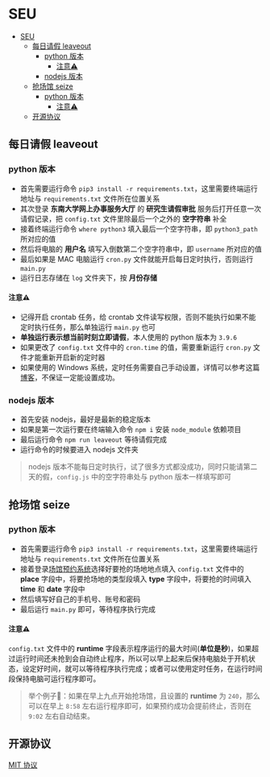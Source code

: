 # SEU
- [SEU](#seu)
  - [每日请假 leaveout](#每日请假-leaveout)
    - [python 版本](#python-版本)
      - [注意⚠️](#注意️)
    - [nodejs 版本](#nodejs-版本)
  - [抢场馆 seize](#抢场馆-seize)
    - [python 版本](#python-版本-1)
      - [注意⚠️](#注意️-1)
  - [开源协议](#开源协议)



## 每日请假 leaveout

### python 版本
- 首先需要运行命令 `pip3 install -r requirements.txt`，这里需要终端运行地址与 `requirements.txt` 文件所在位置关系
- 其次登录 **东南大学网上办事服务大厅** 的 **研究生请假审批** 服务后打开任意一次请假记录，把 `config.txt` 文件里除最后一个之外的 **空字符串** 补全
- 接着终端运行命令 `where python3` 填入最后一个空字符串，即 `python3_path` 所对应的值
- 然后将电脑的 **用户名** 填写入倒数第二个空字符串中，即 `username` 所对应的值
- 最后如果是 MAC 电脑运行 `cron.py` 文件就能开启每日定时执行，否则运行 `main.py`
- 运行日志存储在 `log` 文件夹下，按 **月份存储**



#### 注意⚠️

- 记得开启 crontab 任务，给 crontab 文件读写权限，否则不能执行如果不能定时执行任务，那么单独运行 `main.py` 也可
- **单独运行表示想当前时刻立即请假**，本人使用的 python 版本为 `3.9.6`
- 如果更改了 `config.txt` 文件中的 `cron.time` 的值，需要重新运行 `cron.py` 文件才能重新开启新的定时器
- 如果使用的 Windows 系统，定时任务需要自己手动设置，详情可以参考这篇[博客](https://blog.csdn.net/shammy_feng/article/details/124178086)，不保证一定能设置成功。



### nodejs 版本
- 首先安装 nodejs，最好是最新的稳定版本
- 如果是第一次运行要在终端输入命令 `npm i` 安装 `node_module` 依赖项目
- 最后运行命令 `npm run leaveout` 等待请假完成
- 运行命令的时候要进入 nodejs 文件夹

> nodejs 版本不能每日定时执行，试了很多方式都没成功，同时只能请第二天的假，`config.js` 中的空字符串处与 python 版本一样填写即可



## 抢场馆 seize

### python 版本
- 首先需要运行命令 `pip3 install -r requirements.txt`，这里需要终端运行地址与 `requirements.txt` 文件所在位置关系
- 接着登录[场馆预约系统](http://yuyue.seu.edu.cn/eduplus/order/initOrderIndex.do?sclId=1)选择好要抢的场地地点填入 `config.txt` 文件中的 **place** 字段中，将要抢场地的类型段填入 **type** 字段中，将要抢的时间填入 **time** 和 **date** 字段中
- 然后填写好自己的手机号、账号和密码
- 最后运行 `main.py` 即可，等待程序执行完成



#### 注意⚠️

`config.txt` 文件中的 **runtime** 字段表示程序运行的最大时间(**单位是秒**)，如果超过运行时间还未抢到会自动终止程序，所以可以早上起来后保持电脑处于开机状态，设定好时间，就可以等待程序执行完成；或者可以使用定时任务，在运行时间段保持电脑可运行程序即可。

> 举个例子🌰：如果在早上九点开始抢场馆，且设置的 **runtime** 为 `240`，那么可以在早上 `8:58` 左右运行程序即可，如果预约成功会提前终止，否则在 `9:02` 左右自动结束。



## 开源协议

[MIT 协议](./LICENSE)